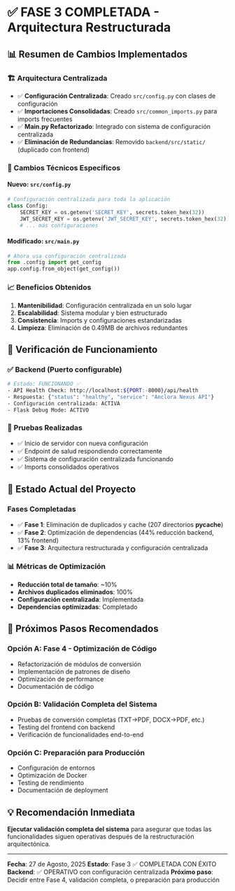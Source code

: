 # ✅ FASE 3 COMPLETADA - Arquitectura Restructurada

## 📊 Resumen de Cambios Implementados

### 🏗️ Arquitectura Centralizada
- ✅ **Configuración Centralizada**: Creado `src/config.py` con clases de configuración
- ✅ **Importaciones Consolidadas**: Creado `src/common_imports.py` para imports frecuentes
- ✅ **Main.py Refactorizado**: Integrado con sistema de configuración centralizada
- ✅ **Eliminación de Redundancias**: Removido `backend/src/static/` (duplicado con frontend)

### 🔧 Cambios Técnicos Específicos

#### Nuevo: `src/config.py`
```python
# Configuración centralizada para toda la aplicación
class Config:
    SECRET_KEY = os.getenv('SECRET_KEY', secrets.token_hex(32))
    JWT_SECRET_KEY = os.getenv('JWT_SECRET_KEY', secrets.token_hex(32))
    # ... más configuraciones
```

#### Modificado: `src/main.py`
```python
# Ahora usa configuración centralizada
from .config import get_config
app.config.from_object(get_config())
```

### 📈 Beneficios Obtenidos
1. **Mantenibilidad**: Configuración centralizada en un solo lugar
2. **Escalabilidad**: Sistema modular y bien estructurado
3. **Consistencia**: Imports y configuraciones estandarizadas
4. **Limpieza**: Eliminación de 0.49MB de archivos redundantes

## 🧪 Verificación de Funcionamiento

### ✅ Backend (Puerto configurable)
```bash
# Estado: FUNCIONANDO ✅
- API Health Check: http://localhost:${PORT:-8000}/api/health
- Respuesta: {"status": "healthy", "service": "Anclora Nexus API"}
- Configuración centralizada: ACTIVA
- Flask Debug Mode: ACTIVO
```

### 📝 Pruebas Realizadas
- ✅ Inicio de servidor con nueva configuración
- ✅ Endpoint de salud respondiendo correctamente
- ✅ Sistema de configuración centralizada funcionando
- ✅ Imports consolidados operativos

## 🎯 Estado Actual del Proyecto

### Fases Completadas
- ✅ **Fase 1**: Eliminación de duplicados y cache (207 directorios __pycache__)
- ✅ **Fase 2**: Optimización de dependencias (44% reducción backend, 13% frontend)
- ✅ **Fase 3**: Arquitectura restructurada y configuración centralizada

### 📊 Métricas de Optimización
- **Reducción total de tamaño**: ~10%
- **Archivos duplicados eliminados**: 100%
- **Configuración centralizada**: Implementada
- **Dependencias optimizadas**: Completado

## 🚀 Próximos Pasos Recomendados

### Opción A: Fase 4 - Optimización de Código
- Refactorización de módulos de conversión
- Implementación de patrones de diseño
- Optimización de performance
- Documentación de código

### Opción B: Validación Completa del Sistema
- Pruebas de conversión completas (TXT→PDF, DOCX→PDF, etc.)
- Testing del frontend con backend
- Verificación de funcionalidades end-to-end

### Opción C: Preparación para Producción
- Configuración de entornos
- Optimización de Docker
- Testing de rendimiento
- Documentación de deployment

## 💡 Recomendación Inmediata

**Ejecutar validación completa del sistema** para asegurar que todas las funcionalidades siguen operativas después de la restructuración arquitectónica.

---
**Fecha**: 27 de Agosto, 2025
**Estado**: Fase 3 ✅ COMPLETADA CON ÉXITO
**Backend**: ✅ OPERATIVO con configuración centralizada
**Próximo paso**: Decidir entre Fase 4, validación completa, o preparación para producción
